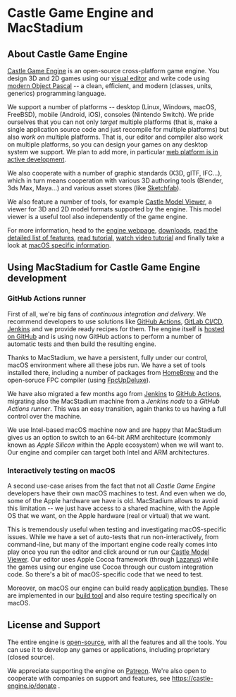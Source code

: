 # Castle Game Engine and MacStadium

## About Castle Game Engine

[Castle Game Engine](https://castle-engine.io/) is an open-source cross-platform game engine. You design 3D and 2D games using our [visual editor](https://castle-engine.io/editor) and write code using [modern Object Pascal](https://castle-engine.io/why_pascal) -- a clean, efficient, and modern (classes, units, generics) programming language.

We support a number of platforms -- desktop (Linux, Windows, macOS, FreeBSD), mobile (Android, iOS), consoles (Nintendo Switch). We pride ourselves that you can not only _target_ multiple platforms (that is, make a single application source code and just recompile for multiple platforms) but also _work on_ multiple platforms. That is, our editor and compiler also work on multiple platforms, so you can design your games on any desktop system we support. We plan to add more, in particular [web platform is in active development](https://castle-engine.io/web).

We also cooperate with a number of graphic standards (X3D, glTF, IFC...), which in turn means cooperation with various 3D authoring tools (Blender, 3ds Max, Maya...) and various asset stores (like [Sketchfab](https://castle-engine.io/sketchfab)).

We also feature a number of tools, for example [Castle Model Viewer](https://castle-engine.io/castle-model-viewer), a viewer for 3D and 2D model formats supported by the engine. This model viewer is a useful tool also independently of the game engine.

For more information, head to the [engine webpage](https://castle-engine.io/), [downloads](https://castle-engine.io/download), [read the detailed list of features](https://castle-engine.io/features), [read tutorial](https://castle-engine.io/bad_chess), [watch video tutorial](https://www.youtube.com/watch?v=xvAmuPD4PrU) and finally take a look at [macOS specific information](https://castle-engine.io/macos).

## Using MacStadium for Castle Game Engine development

### GitHub Actions runner

First of all, we're big fans of _continuous integration and delivery_. We recommend developers to use solutions like [GitHub Actions](https://castle-engine.io/github_actions), [GitLab CI/CD](https://castle-engine.io/gitlab_ci), [Jenkins](https://castle-engine.io/jenkins) and we provide ready recipes for them. The engine itself is [hosted on GitHub](https://github.com/castle-engine/castle-engine/) and is using now GitHub actions to perform a number of automatic tests and then build the resulting engine.

Thanks to MacStadium, we have a persistent, fully under our control, macOS environment where all these jobs run. We have a set of tools installed there, including a number of packages from [HomeBrew](https://brew.sh/) and the open-soruce FPC compiler (using [FpcUpDeluxe](https://castle-engine.io/fpcupdeluxe)).

We have also migrated a few months ago from [Jenkins](https://www.jenkins.io/) to [GitHub Actions](https://docs.github.com/en/actions), migrating also the MacStadium machine from a _Jenkins node_ to a _GitHub Actions runner_. This was an easy transition, again thanks to us having a full control over the machine.

We use Intel-based macOS machine now and are happy that MacStadium gives us an option to switch to an 64-bit ARM architecture (commonly known as _Apple Silicon_ within the Apple ecosystem) when we will want to. Our engine and compiler can target both Intel and ARM architectures.

### Interactively testing on macOS

A second use-case arises from the fact that not all _Castle Game Engine_ developers have their own macOS machines to test. And even when we do, some of the Apple hardware we have is old. MacStadium allows to avoid this limitation -- we just have access to a shared machine, with the Apple OS that we want, on the Apple hardware (real or virtual) that we want.

This is tremendously useful when testing and investigating macOS-specific issues. While we have a set of auto-tests that run non-interactively, from command-line, but many of the important engine code really comes into play once you run the editor and click around or run our [Castle Model Viewer](https://castle-engine.io/castle-model-viewer). Our editor uses Apple Cocoa framework (through [Lazarus](https://www.lazarus-ide.org/)) while the games using our engine use Cocoa through our custom integration code. So there's a bit of macOS-specific code that we need to test.

Moreover, on macOS our engine can build ready [application bundles](https://castle-engine.io/macos#_macos_application_bundles). These are implemented in our [build tool](https://castle-engine.io/build_tool) and also require testing specifically on macOS.

## License and Support

The entire engine is [open-source](https://castle-engine.io/license), with all the features and all the tools. You can use it to develop any games or applications, including proprietary (closed source).

We appreciate supporting the engine on [Patreon](https://www.patreon.com/castleengine). We're also open to cooperate with companies on support and features, see https://castle-engine.io/donate .
